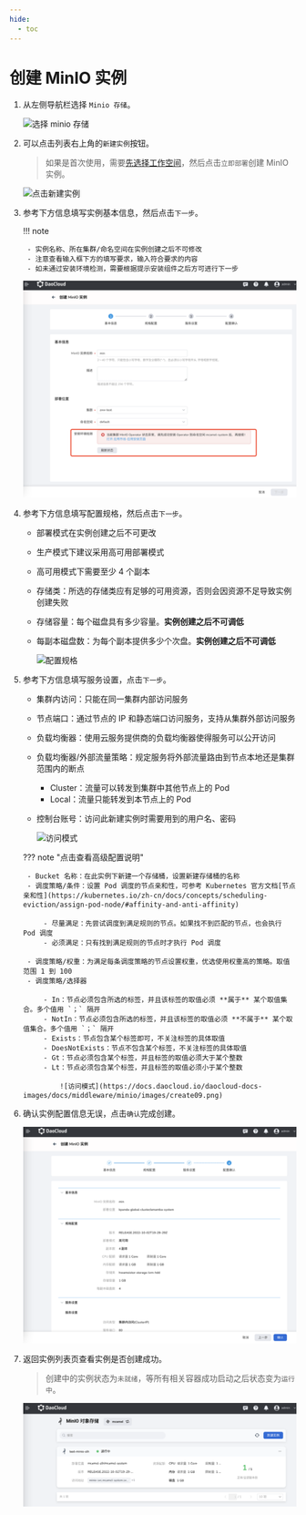 ```yaml
---
hide:
  - toc
---
```


# 创建 MinIO 实例

1. 从左侧导航栏选择 `Minio 存储`。

    ![选择 minio 存储](https://docs.daocloud.io/daocloud-docs-images/docs/middleware/minio/images/create01.png)

2. 可以点击列表右上角的`新建实例`按钮。

    > 如果是首次使用，需要[先选择工作空间](../../common/index.md)，然后点击`立即部署`创建 MinIO 实例。

    ![点击新建实例](https://docs.daocloud.io/daocloud-docs-images/docs/middleware/minio/images/create02.png)

3. 参考下方信息填写实例基本信息，然后点击`下一步`。

    !!! note

        - 实例名称、所在集群/命名空间在实例创建之后不可修改
        - 注意查看输入框下方的填写要求，输入符合要求的内容
        - 如未通过安装环境检测，需要根据提示安装组件之后方可进行下一步

    ![基本信息](../images/create03.png)

4. 参考下方信息填写配置规格，然后点击`下一步`。

    - 部署模式在实例创建之后不可更改
    - 生产模式下建议采用高可用部署模式
    - 高可用模式下需要至少 4 个副本
    - 存储类：所选的存储类应有足够的可用资源，否则会因资源不足导致实例创建失败
    - 存储容量：每个磁盘具有多少容量。**实例创建之后不可调低**
    - 每副本磁盘数：为每个副本提供多少个次盘。**实例创建之后不可调低**

        ![配置规格](https://docs.daocloud.io/daocloud-docs-images/docs/middleware/minio/images/create07.png)

5. 参考下方信息填写服务设置，点击`下一步`。

    - 集群内访问：只能在同一集群内部访问服务
    - 节点端口：通过节点的 IP 和静态端口访问服务，支持从集群外部访问服务
    - 负载均衡器：使用云服务提供商的负载均衡器使得服务可以公开访问
    - 负载均衡器/外部流量策略：规定服务将外部流量路由到节点本地还是集群范围内的断点

        - Cluster：流量可以转发到集群中其他节点上的 Pod
        - Local：流量只能转发到本节点上的 Pod

    - 控制台账号：访问此新建实例时需要用到的用户名、密码
        
        ![访问模式](https://docs.daocloud.io/daocloud-docs-images/docs/middleware/minio/images/create08.png)

    ??? note "点击查看高级配置说明"

        - Bucket 名称：在此实例下新建一个存储桶，设置新建存储桶的名称
        - 调度策略/条件：设置 Pod 调度的节点亲和性，可参考 Kubernetes 官方文档[节点亲和性](https://kubernetes.io/zh-cn/docs/concepts/scheduling-eviction/assign-pod-node/#affinity-and-anti-affinity)

            - 尽量满足：先尝试调度到满足规则的节点。如果找不到匹配的节点，也会执行 Pod 调度
            - 必须满足：只有找到满足规则的节点时才执行 Pod 调度

        - 调度策略/权重：为满足每条调度策略的节点设置权重，优选使用权重高的策略。取值范围 1 到 100
        - 调度策略/选择器

            - In：节点必须包含所选的标签，并且该标签的取值必须 **属于** 某个取值集合。多个值用 `；` 隔开
            - NotIn：节点必须包含所选的标签，并且该标签的取值必须 **不属于** 某个取值集合。多个值用 `；` 隔开
            - Exists：节点包含某个标签即可，不关注标签的具体取值
            - DoesNotExists：节点不包含某个标签，不关注标签的具体取值
            - Gt：节点必须包含某个标签，并且标签的取值必须大于某个整数
            - Lt：节点必须包含某个标签，并且标签的取值必须小于某个整数

                ![访问模式](https://docs.daocloud.io/daocloud-docs-images/docs/middleware/minio/images/create09.png)

6. 确认实例配置信息无误，点击`确认`完成创建。

    ![点击确认](../images/create05.png)

7. 返回实例列表页查看实例是否创建成功。

    > 创建中的实例状态为`未就绪`，等所有相关容器成功启动之后状态变为`运行中`。

    ![状态](../images/create06.png)

